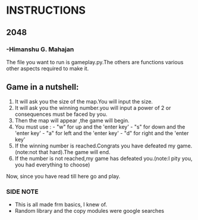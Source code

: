 # INSTRUCTIONS
## 2048
### -Himanshu G. Mahajan

The file you want to run is gameplay.py.The others are functions various other aspects required to make it.

## Game in a nutshell:
1. It will ask you the size of the map.You will input the size.
2. It will ask you the winning number.you will input a power of 2 or consequences must be faced by you.
3. Then the map will appear ,the game will begin.
4. You must use :
                 - "w" for up and the 'enter key'
                 - "s" for down and the 'enter key'
                 - "a" for left and the 'enter key'
                 - "d" for right and the 'enter key'
5. If the winning number is reached.Congrats you have defeated my game.(note:not that hard).The game will end.
6. If the number is not reached,my game has defeated you.(note:I pity you, you had everything to choose)   

Now, since you have read till here go and play.

### SIDE NOTE

- This is all made frm basics, I knew of.
- Random library and the copy modules were google searches
